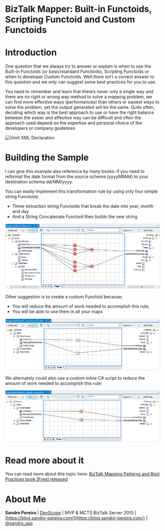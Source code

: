 # BizTalk Mapper: Built-in Functoids, Scripting Functoid and Custom Functoids

# Introduction
One question that we always try to answer or explain is when to use the Built-in Functoids (or basic/standard Functoids), Scripting Functoids or when to developer Custom Functoids. Well there isn’t a correct answer to this question and we only can suggest some best practices for you to use.

You need to remember and learn that there’s never only a single way and there are no right or wrong way method to solve a mapping problem, we can find more effective ways (performances) than others or easiest ways to solve the problem, yet the output generated will be the same. Quite often, deciding which way is the best approach to use or have the right balance between the easier and effective way can be difficult and often the approach used depend on the expertise and personal choice of the developers or company guidelines

![Omit XML Declaration](media/omit-declaration.png)

# Building the Sample
I can give this example also reference by many books: if you need to reformat the date format from the source schema (yyyyMMdd) to your destination schema dd/MM/yyyy.

You can easily implement this transformation rule by using only four simple string Functoids:
* Three extraction string Functoids that break the date into year, month and day
* And a String Concatenate Functoid then builds the new string

![Built-in Functoid](media/1.png)

Other suggestion is to create a custom Functoid because:
* You will reduce the amount of work needed to accomplish this rule;
* You will be able to use them in all your maps

![Custom Functoid](media/2.png)

We alternately could also use a custom inline C# script to reduce the amount of work needed to accomplish this rule:

![Custom Inline # Functoid](media/3.png)

# Read more about it
You can read more about this topic here: [BizTalk Mapping Patterns and Best Practices book [Free] released](https://blog.sandro-pereira.com/2014/09/28/biztalk-mapping-patterns-and-best-practices-book-free-released/)

# About Me
**Sandro Pereira** | [DevScope](http://www.devscope.net/) | MVP & MCTS BizTalk Server 2010 | [https://blog.sandro-pereira.com/](https://blog.sandro-pereira.com/) | [@sandro_asp](https://twitter.com/sandro_asp)

